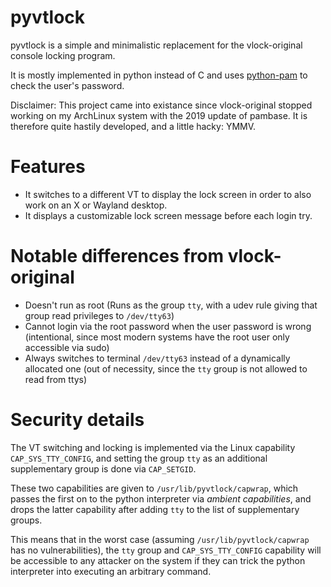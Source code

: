 # pyvtlock

pyvtlock is a simple and minimalistic replacement for the vlock-original console
locking program.

It is mostly implemented in python instead of C and uses
[python-pam](https://pypi.org/project/python-pam/) to check the user's password.

Disclaimer: This project came into existance since vlock-original stopped
working on my ArchLinux system with the 2019 update of pambase. It is therefore
quite hastily developed, and a little hacky: YMMV.

# Features

- It switches to a different VT to display the lock screen in order to also work
  on an X or Wayland desktop.
- It displays a customizable lock screen message before each login try.

# Notable differences from vlock-original

- Doesn't run as root (Runs as the group `tty`, with a udev rule giving that
  group read privileges to `/dev/tty63`)
- Cannot login via the root password when the user password is wrong
  (intentional, since most modern systems have the root user only accessible via
  sudo)
- Always switches to terminal `/dev/tty63` instead of a dynamically allocated
  one (out of necessity, since the `tty` group is not allowed to read from ttys)

# Security details

The VT switching and locking is implemented via the Linux capability
`CAP_SYS_TTY_CONFIG`, and setting the group `tty` as an additional supplementary
group is done via `CAP_SETGID`.

These two capabilities are given to `/usr/lib/pyvtlock/capwrap`, which passes
the first on to the python interpreter via _ambient capabilities_, and drops the
latter capability after adding `tty` to the list of supplementary groups.

This means that in the worst case (assuming `/usr/lib/pyvtlock/capwrap` has no
vulnerabilities), the `tty` group and `CAP_SYS_TTY_CONFIG` capability will be
accessible to any attacker on the system if they can trick the python
interpreter into executing an arbitrary command.
